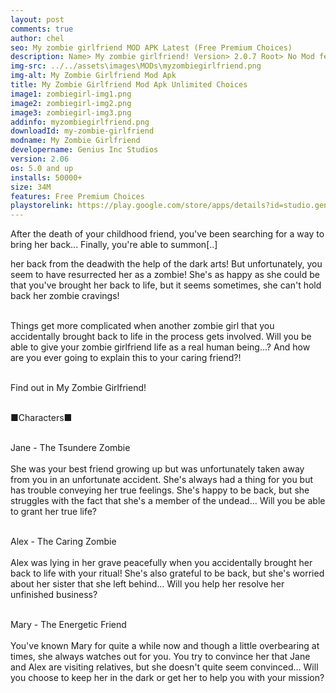 ```yaml
---
layout: post
comments: true
author: chel
seo: My zombie girlfriend MOD APK Latest (Free Premium Choices) 
description: Name> My zombie girlfriend! Version> 2.0.7 Root> No Mod features> Free Premium Choices Preview Tutorial Install> Install Steps> Download
img-src: ../../assets\images\MODs\myzombiegirlfriend.png
img-alt: My Zombie Girlfriend Mod Apk
title: My Zombie Girlfriend Mod Apk Unlimited Choices
image1: zombiegirl-img1.png
image2: zombiegirl-img2.png
image3: zombiegirl-img3.png
addinfo: myzombiegirlfriend.png
downloadId: my-zombie-girlfriend
modname: My Zombie Girlfriend
developername: Genius Inc Studios
version: 2.06
os: 5.0 and up
installs: 50000+
size: 34M
features: Free Premium Choices
playstorelink: https://play.google.com/store/apps/details?id=studio.genius.zombiebishoujyo
---
```

<p>After the death of your childhood friend, you've been searching for a way to bring her back... Finally, you're able to summon[..]

her back from the deadwith the help of the dark arts! But unfortunately, you seem to have resurrected her as a zombie! She's as happy as she could be that you've brought her back to life, but it seems sometimes, she can't hold back her zombie cravings!<br><br>

Things get more complicated when another zombie girl that you accidentally brought back to life in the process gets involved. Will you be able to give your zombie girlfriend life as a real human being...? And how are you ever going to explain this to your caring friend?!<br><br>

Find out in My Zombie Girlfriend!<br><br>

■Characters■<br><br>

Jane - The Tsundere Zombie<br><br>
She was your best friend growing up but was unfortunately taken away from you in an unfortunate accident. She's always had a thing for you but has trouble conveying her true feelings. She's happy to be back, but she struggles with the fact that she's a member of the undead... Will you be able to grant her true life?<br><br>

Alex - The Caring Zombie<br><br>
Alex was lying in her grave peacefully when you accidentally brought her back to life with your ritual! She's also grateful to be back, but she's worried about her sister that she left behind... Will you help her resolve her unfinished business?<br><br>

Mary - The Energetic Friend<br><br>
You've known Mary for quite a while now and though a little overbearing at times, she always watches out for you. You try to convince her that Jane and Alex are visiting relatives, but she doesn't quite seem convinced... Will you choose to keep her in the dark or get her to help you with your mission?
</p>